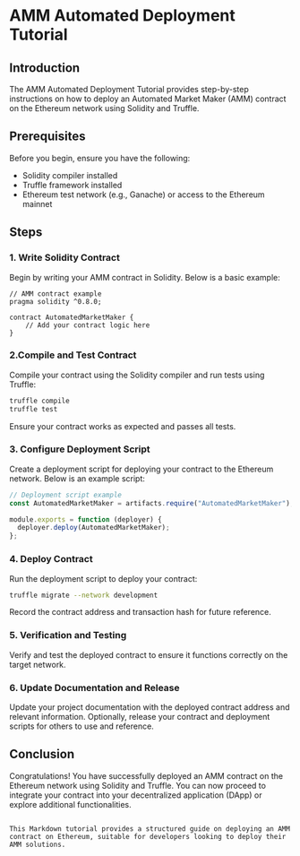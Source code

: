 # AMM Automated Deployment Tutorial

## Introduction

The AMM Automated Deployment Tutorial provides step-by-step instructions on how to deploy an Automated Market Maker (AMM) contract on the Ethereum network using Solidity and Truffle.

## Prerequisites

Before you begin, ensure you have the following:

- Solidity compiler installed
- Truffle framework installed
- Ethereum test network (e.g., Ganache) or access to the Ethereum mainnet

## Steps

### 1. Write Solidity Contract

Begin by writing your AMM contract in Solidity. Below is a basic example:

```solidity
// AMM contract example
pragma solidity ^0.8.0;

contract AutomatedMarketMaker {
    // Add your contract logic here
}
```


### 2.Compile and Test Contract
Compile your contract using the Solidity compiler and run tests using Truffle:
```bash
truffle compile
truffle test
```

Ensure your contract works as expected and passes all tests.

### 3. Configure Deployment Script
Create a deployment script for deploying your contract to the Ethereum network. Below is an example script:

```javascript
// Deployment script example
const AutomatedMarketMaker = artifacts.require("AutomatedMarketMaker");

module.exports = function (deployer) {
  deployer.deploy(AutomatedMarketMaker);
};
```
### 4. Deploy Contract
Run the deployment script to deploy your contract:
```bash
truffle migrate --network development
```

Record the contract address and transaction hash for future reference.

### 5. Verification and Testing
Verify and test the deployed contract to ensure it functions correctly on the target network.

### 6. Update Documentation and Release
Update your project documentation with the deployed contract address and relevant information. Optionally, release your contract and deployment scripts for others to use and reference.

## Conclusion
Congratulations! You have successfully deployed an AMM contract on the Ethereum network using Solidity and Truffle. You can now proceed to integrate your contract into your decentralized application (DApp) or explore additional functionalities.
```vbnet

This Markdown tutorial provides a structured guide on deploying an AMM contract on Ethereum, suitable for developers looking to deploy their AMM solutions.

```
